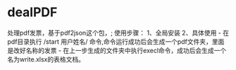 # dealPDF
处理pdf发票，基于pdf2json这个包，;
使用步骤：
1、全局安装
2、具体使用
    - 在pdf目录执行 /start 用户姓名/ 命令,命令运行成功后会生成一个pdf文件夹，里面是改好名称的发票
    - 在上一步生成的文件夹中执行execl命令，成功后会生成一个名为write.xlsx的表格文档。


